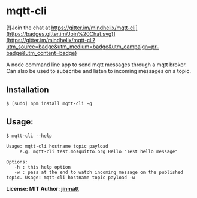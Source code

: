 # mqtt-cli

[![Join the chat at https://gitter.im/mindhelix/mqtt-cli](https://badges.gitter.im/Join%20Chat.svg)](https://gitter.im/mindhelix/mqtt-cli?utm_source=badge&utm_medium=badge&utm_campaign=pr-badge&utm_content=badge)

A node command line app to send mqtt messages through a mqtt broker. Can also be used to subscribe and listen to incoming messages on a topic.


## Installation

    $ [sudo] npm install mqtt-cli -g


## Usage:

    $ mqtt-cli --help

    Usage: mqtt-cli hostname topic payload
	     e.g. mqtt-cli test.mosquitto.org Hello "Test hello message"

    Options:
	   -h : this help option
	   -w : pass at the end to watch incoming message on the published topic. Usage: mqtt-cli hostname topic payload -w



**License: MIT**
**Author: [jinmatt](https://github.com/jinmatt)**
